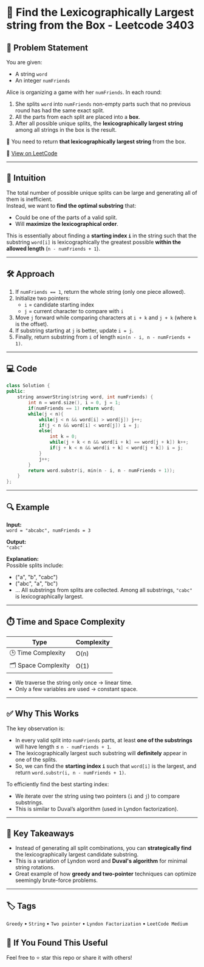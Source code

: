 # 🎲 Find the Lexicographically Largest string from the Box - Leetcode 3403

## 📄 Problem Statement

You are given:
- A string `word`
- An integer `numFriends`

Alice is organizing a game with her `numFriends`. In each round:
1. She splits `word` into `numFriends` non-empty parts such that no previous round has had the same exact split.
2. All the parts from each split are placed into a **box**.
3. After all possible unique splits, the **lexicographically largest string** among all strings in the box is the result.

🧩 You need to return **that lexicographically largest string** from the box.

🔗 [View on LeetCode](https://leetcode.com/problems/find-the-lexicographically-largest-string-from-the-box-i)

---

## 🧠 Intuition

The total number of possible unique splits can be large and generating all of them is inefficient.  
Instead, we want to **find the optimal substring** that:
- Could be one of the parts of a valid split.
- Will **maximize the lexicographical order**.

This is essentially about finding a **starting index `i`** in the string such that the substring `word[i]` is lexicographically the greatest possible **within the allowed length** (`n - numFriends + 1`).

---

## 🛠️ Approach

1. If `numFriends == 1`, return the whole string (only one piece allowed).
2. Initialize two pointers:  
   - `i` = candidate starting index  
   - `j` = current character to compare with `i`
3. Move `j` forward while comparing characters at `i + k` and `j + k` (where `k` is the offset).
4. If substring starting at `j` is better, update `i = j`.
5. Finally, return substring from `i` of length `min(n - i, n - numFriends + 1)`.

---

## 💻 Code

```cpp
class Solution {
public:
    string answerString(string word, int numFriends) {
        int n = word.size(), i = 0, j = 1;
        if(numFriends == 1) return word;
        while(j < n){
            while(j < n && word[i] > word[j]) j++;
            if(j < n && word[i] < word[j]) i = j;
            else{
                int k = 0;
                while(j + k < n && word[i + k] == word[j + k]) k++;
                if(j + k < n && word[i + k] < word[j + k]) i = j;
            }
            j++;
        }
        return word.substr(i, min(n - i, n - numFriends + 1));
    }
};

```

---

## 🔍 Example

**Input:**  
`word = "abcabc", numFriends = 3`  

**Output:**  
`"cabc"`  

**Explanation:**  
Possible splits include:
- ("a", "b", "cabc")
- ("abc", "a", "bc")
- ...
All substrings from splits are collected.
Among all substrings, `"cabc"` is lexicographically largest.

---

## ⏱️ Time and Space Complexity

| Type | Complexity |
|------|------------|
| 🕒 Time Complexity | O(n) |
| 🗂 Space Complexity | O(1) |

- We traverse the string only once → linear time.  
- Only a few variables are used → constant space.

---

## ✅ Why This Works

The key observation is:
- In every valid split into `numFriends` parts, at least **one of the substrings** will have length ≤ `n - numFriends + 1`.
- The lexicographically largest such substring will **definitely** appear in one of the splits.
- So, we can find the **starting index `i`** such that `word[i]` is the largest, and return `word.substr(i, n - numFriends + 1)`.

To efficiently find the best starting index:
- We iterate over the string using two pointers (`i` and `j`) to compare substrings.
- This is similar to Duval’s algorithm (used in Lyndon factorization).

---

## 📌 Key Takeaways

- Instead of generating all split combinations, you can **strategically find** the lexicographically largest candidate substring.
- This is a variation of Lyndon word and **Duval's algorithm** for minimal string rotations.
- Great example of how **greedy and two-pointer** techniques can optimize seemingly brute-force problems.

---

## 🏷️ Tags

`Greedy` • `String` • `Two pointer` • `Lyndon Factorization` • `LeetCode Medium`

## 🙌 If You Found This Useful
Feel free to ⭐ star this repo or share it with others!
